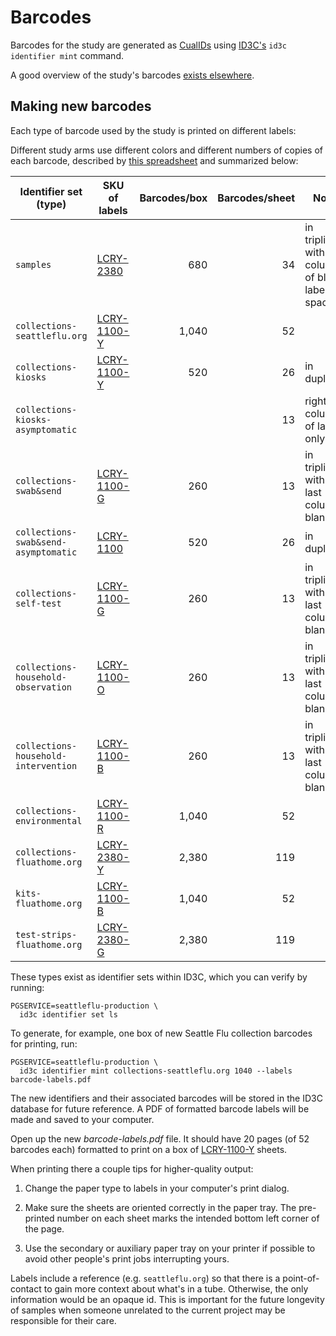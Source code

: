 # Barcodes

Barcodes for the study are generated as
[CualIDs](https://www.ncbi.nlm.nih.gov/pmc/articles/PMC5069752/) using
[ID3C's](https://github.com/seattleflu/id3c) `id3c identifier mint` command.

A good overview of the study's barcodes [exists
elsewhere](https://docs.google.com/document/d/1exaj_aGB8rqjMAwEznRYIR84J8486DyB3dNSAGnyHmM/edit).


## Making new barcodes

Each type of barcode used by the study is printed on different labels:

Different study arms use different colors and different numbers of copies of
each barcode, described by [this spreadsheet](https://docs.google.com/spreadsheets/d/1_UBOZ3pFq_oT-OIaFZfyvu9Qj9CpoZsRq4UjWkk37rE/edit#gid=0)
and summarized below:

Identifier set (type)               | SKU of labels     | Barcodes/box | Barcodes/sheet | Notes
----------------------------------- | ----------------- | -----------: | -------------: | -----
`samples`                           | [LCRY-2380][]     |          680 |             34 | in triplicate, with a column of blank labels for spacing
`collections-seattleflu.org`        | [LCRY-1100-Y][]   |        1,040 |             52 |
`collections-kiosks`                | [LCRY-1100-Y][]   |          520 |             26 | in duplicate
`collections-kiosks-asymptomatic`   |                   |              |             13 | rightmost column of labest only
`collections-swab&send`             | [LCRY-1100-G][]   |          260 |             13 | in triplicate, with the last column blank
`collections-swab&send-asymptomatic`| [LCRY-1100][]     |          520 |             26 | in duplicate
`collections-self-test`             | [LCRY-1100-G][]   |          260 |             13 | in triplicate, with the last column blank
`collections-household-observation` | [LCRY-1100-O][]   |          260 |             13 | in triplicate, with the last column blank
`collections-household-intervention`| [LCRY-1100-B][]   |          260 |             13 | in triplicate, with the last column blank
`collections-environmental`         | [LCRY-1100-R][]   |        1,040 |             52 |
`collections-fluathome.org`         | [LCRY-2380-Y][]   |        2,380 |            119 |
`kits-fluathome.org`                | [LCRY-1100-B][]   |        1,040 |             52 |
`test-strips-fluathome.org`         | [LCRY-2380-G][]   |        2,380 |            119 |

[LCRY-2380]: https://www.divbio.com/product/lcry-2380
[LCRY-1100]: https://www.divbio.com/product/lcry-1100
[LCRY-1100-Y]: https://www.divbio.com/product/lcry-1100-y
[LCRY-1100-G]: https://www.divbio.com/product/lcry-1100-g
[LCRY-1100-R]: https://www.divbio.com/product/lcry-1100-r
[LCRY-2380-Y]: https://www.divbio.com/product/lcry-2380-y
[LCRY-1100-B]: https://www.divbio.com/product/lcry-1100-b
[LCRY-1100-O]: https://www.divbio.com/product/lcry-1100-o
[LCRY-2380-G]: https://www.divbio.com/product/lcry-2380-g

These types exist as identifier sets within ID3C, which you can verify by
running:

    PGSERVICE=seattleflu-production \
      id3c identifier set ls

To generate, for example, one box of new Seattle Flu collection barcodes for
printing, run:

    PGSERVICE=seattleflu-production \
      id3c identifier mint collections-seattleflu.org 1040 --labels barcode-labels.pdf

The new identifiers and their associated barcodes will be stored in the ID3C
database for future reference.  A PDF of formatted barcode labels will be made
and saved to your computer.

Open up the new _barcode-labels.pdf_ file.  It should have 20 pages (of 52
barcodes each) formatted to print on a box of [LCRY-1100-Y][] sheets.

When printing there a couple tips for higher-quality output:

1. Change the paper type to labels in your computer's print dialog.

2. Make sure the sheets are oriented correctly in the paper tray.  The
   pre-printed number on each sheet marks the intended bottom left corner of
   the page.

3. Use the secondary or auxiliary paper tray on your printer if possible to
   avoid other people's print jobs interrupting yours.

Labels include a reference (e.g. `seattleflu.org`) so that there is a
point-of-contact to gain more context about what's in a tube.  Otherwise, the
only information would be an opaque id.  This is important for the future
longevity of samples when someone unrelated to the current project may be
responsible for their care.
